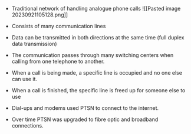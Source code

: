 - Traditional network of handling analogue phone calls
![[Pasted image 20230921105128.png]]

- Consists of many communication lines
- Data can be transmitted in both directions at the same time (full duplex data transmission)
- The communication passes through many switching centers when calling from one telephone to another. 
- When a call is being made, a specific line is occupied and no one else can use it.
- When a call is finished, the specific line is freed up for someone else to use
- Dial-ups and modems used PTSN to connect to the internet.
- Over time PTSN was upgraded to fibre optic and broadband connections.
